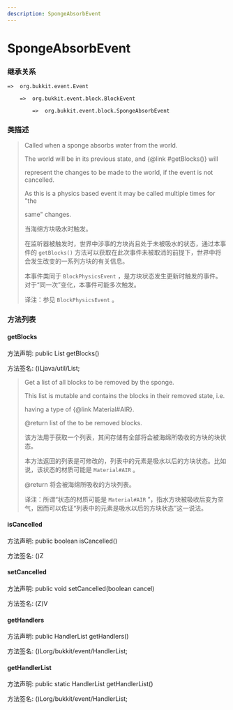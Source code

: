 ```yaml
---
description: SpongeAbsorbEvent
---
```


# SpongeAbsorbEvent

### 继承关系

    =>  org.bukkit.event.Event

        =>  org.bukkit.event.block.BlockEvent

            =>  org.bukkit.event.block.SpongeAbsorbEvent

### 类描述

> Called when a sponge absorbs water from the world.
> 
> The world will be in its previous state, and {@link #getBlocks()} will
> 
> represent the changes to be made to the world, if the event is not cancelled.
> 
> As this is a physics based event it may be called multiple times for "the
> 
> same" changes.
> 
> <p>
> 
> 当海绵方块吸水时触发。
> 
> 在监听器被触发时，世界中涉事的方块尚且处于未被吸水的状态，通过本事件的 `getBlocks()` 方法可以获取在此次事件未被取消的前提下，世界中将会发生改变的一系列方块的有关信息。
> 
> 本事件类同于 `BlockPhysicsEvent` ，是方块状态发生更新时触发的事件。对于“同一次”变化，本事件可能多次触发。
> 
> <p>
> 
> 译注：参见 `BlockPhysicsEvent` 。

### 方法列表

#### getBlocks

方法声明: public List<BlockState> getBlocks()

方法签名: ()Ljava/util/List;

> Get a list of all blocks to be removed by the sponge.
> 
> This list is mutable and contains the blocks in their removed state, i.e.
> 
> having a type of {@link Material#AIR}.
> 
> @return list of the to be removed blocks.
> 
> <p>
> 
> 该方法用于获取一个列表，其间存储有全部将会被海绵所吸收的方块的块状态。
> 
> 本方法返回的列表是可修改的，列表中的元素是吸水以后的方块状态。比如说，该状态的材质可能是 `Material#AIR` 。
> 
> @return 将会被海绵所吸收的方块列表。
> 
> <p>
> 
> 译注：所谓“状态的材质可能是 `Material#AIR` ”，指水方块被吸收后变为空气，因而可以佐证“列表中的元素是吸水以后的方块状态”这一说法。

#### isCancelled

方法声明: public boolean isCancelled()

方法签名: ()Z

#### setCancelled

方法声明: public void setCancelled(boolean cancel)

方法签名: (Z)V

#### getHandlers

方法声明: public HandlerList getHandlers()

方法签名: ()Lorg/bukkit/event/HandlerList;

#### getHandlerList

方法声明: public static HandlerList getHandlerList()

方法签名: ()Lorg/bukkit/event/HandlerList;